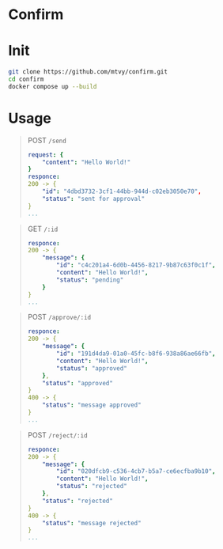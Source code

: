 # Confirm

# Init
```sh
git clone https://github.com/mtvy/confirm.git
cd confirm
docker compose up --build
```

# Usage

> POST `/send`
> ```yaml
> request: {
>     "content": "Hello World!"
> }
> responce: 
> 200 -> {
>     "id": "4dbd3732-3cf1-44bb-944d-c02eb3050e70",
>     "status": "sent for approval"
> }
> ...
> ```


> GET `/:id` 
> ```yaml
> responce: 
> 200 -> {
>     "message": {
>         "id": "c4c201a4-6d0b-4456-8217-9b87c63f0c1f",
>         "content": "Hello World!",
>         "status": "pending"
>     }
> }
> ...
> ```


> POST `/approve/:id`
> ```yaml
> responce: 
> 200 -> {
>     "message": {
>         "id": "191d4da9-01a0-45fc-b8f6-938a86ae66fb",
>         "content": "Hello World!",
>         "status": "approved"
>     },
>     "status": "approved"
> }
> 400 -> {
>     "status": "message approved"
> }
> ...
> ```


> POST `/reject/:id`
> ```yaml
> responce: 
> 200 -> {
>     "message": {
>         "id": "020dfcb9-c536-4cb7-b5a7-ce6ecfba9b10",
>         "content": "Hello World!",
>         "status": "rejected"
>     },
>     "status": "rejected"
> }
> 400 -> {
>     "status": "message rejected"
> }
> ...
> ```